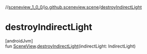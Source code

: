 //[sceneview_1_0_0](../../index.md)/[io.github.sceneview.scene](index.md)/[destroyIndirectLight](destroy-indirect-light.md)

# destroyIndirectLight

[androidJvm]\
fun [SceneView](../io.github.sceneview/-scene-view/index.md).[destroyIndirectLight](destroy-indirect-light.md)(indirectLight: IndirectLight)
